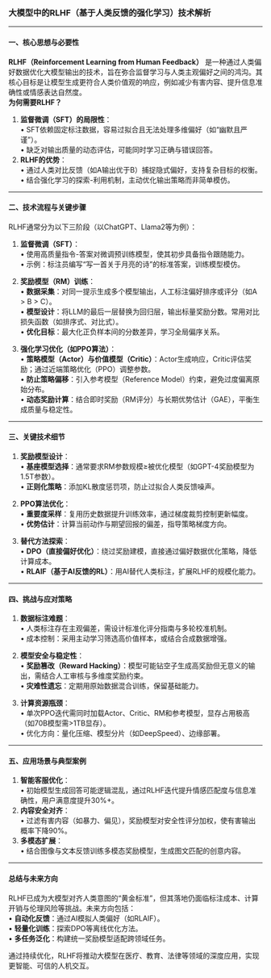 
### 大模型中的RLHF（基于人类反馈的强化学习）技术解析

---

#### **一、核心思想与必要性**
**RLHF（Reinforcement Learning from Human Feedback）** 是一种通过人类偏好数据优化大模型输出的技术，旨在弥合监督学习与人类主观偏好之间的鸿沟。其核心目标是让模型生成更符合人类价值观的响应，例如减少有害内容、提升信息准确性或情感表达自然度。  
**为何需要RLHF？**  
1. **监督微调（SFT）的局限性**：  
   • SFT依赖固定标注数据，容易过拟合且无法处理多维偏好（如“幽默且严谨”）。  
   • 缺乏对输出质量的动态评估，可能同时学习正确与错误回答。  
2. **RLHF的优势**：  
   • 通过人类对比反馈（如A输出优于B）捕捉隐式偏好，支持复杂目标的权衡。  
   • 结合强化学习的探索-利用机制，主动优化输出策略而非简单模仿。

---

#### **二、技术流程与关键步骤**
RLHF通常分为以下三阶段（以ChatGPT、Llama2等为例）：  
1. **监督微调（SFT）**：  
   • 使用高质量指令-答案对微调预训练模型，使其初步具备指令跟随能力。  
   • 示例：标注员编写“写一首关于月亮的诗”的标准答案，训练模型模仿。  

2. **奖励模型（RM）训练**：  
   • **数据采集**：对同一提示生成多个模型输出，人工标注偏好排序或评分（如A > B > C）。  
   • **模型设计**：将LLM的最后一层替换为回归层，输出标量奖励分数。常用对比损失函数（如排序式、对比式）。  
   • **优化目标**：最大化正负样本间的分数差异，学习全局偏序关系。  

3. **强化学习优化（如PPO算法）**：  
   • **策略模型（Actor）与价值模型（Critic）**：Actor生成响应，Critic评估奖励；通过近端策略优化（PPO）调整参数。  
   • **防止策略偏移**：引入参考模型（Reference Model）约束，避免过度偏离原始分布。  
   • **动态奖励计算**：结合即时奖励（RM评分）与长期优势估计（GAE），平衡生成质量与稳定性。

---

#### **三、关键技术细节**
1. **奖励模型设计**：  
   • **基座模型选择**：通常要求RM参数规模≥被优化模型（如GPT-4奖励模型为1.5T参数）。  
   • **正则化策略**：添加KL散度惩罚项，防止过拟合人类反馈噪声。  

2. **PPO算法优化**：  
   • **重要度采样**：复用历史数据提升训练效率，通过梯度裁剪控制更新幅度。  
   • **优势估计**：计算当前动作与期望回报的偏差，指导策略梯度方向。  

3. **替代方法探索**：  
   • **DPO（直接偏好优化）**：绕过奖励建模，直接通过偏好数据优化策略，降低计算成本。  
   • **RLAIF（基于AI反馈的RL）**：用AI替代人类标注，扩展RLHF的规模化能力。

---

#### **四、挑战与应对策略**
1. **数据标注难题**：  
   • 人类标注存在主观偏差，需设计标准化评分指南与多轮校准机制。  
   • 成本控制：采用主动学习筛选高价值样本，或结合合成数据增强。  

2. **模型安全与稳定性**：  
   • **奖励篡改（Reward Hacking）**：模型可能钻空子生成高奖励但无意义的输出，需结合人工审核与多维度奖励约束。  
   • **灾难性遗忘**：定期用原始数据混合训练，保留基础能力。  

3. **计算资源瓶颈**：  
   • 单次PPO迭代需同时加载Actor、Critic、RM和参考模型，显存占用极高（如70B模型需>1TB显存）。  
   • 优化方向：量化压缩、模型分片（如DeepSpeed）、边缘部署。

---

#### **五、应用场景与典型案例**
1. **智能客服优化**：  
   • 初始模型生成回答可能逻辑混乱，通过RLHF迭代提升情感匹配度与信息准确性，用户满意度提升30%+。  
2. **内容安全对齐**：  
   • 过滤有害内容（如暴力、偏见），奖励模型对安全性评分加权，使有害输出概率下降90%。  
3. **多模态扩展**：  
   • 结合图像与文本反馈训练多模态奖励模型，生成图文匹配的创意内容。

---

#### **总结与未来方向**
RLHF已成为大模型对齐人类意图的“黄金标准”，但其落地仍面临标注成本、计算开销与伦理风险等挑战。未来方向包括：  
• **自动化反馈**：通过AI模拟人类偏好（如RLAIF）。  
• **轻量化训练**：探索DPO等离线优化方法。  
• **多任务泛化**：构建统一奖励模型适配跨领域任务。  

通过持续优化，RLHF将推动大模型在医疗、教育、法律等领域的深度应用，实现更智能、可信的人机交互。